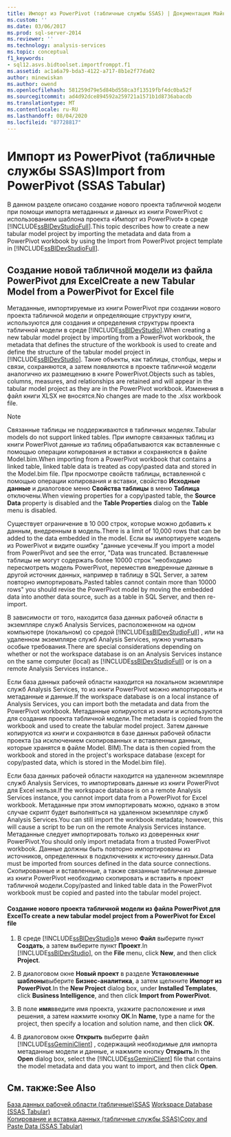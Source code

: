 ```yaml
---
title: Импорт из PowerPivot (табличные службы SSAS) | Документация Майкрософт
ms.custom: ''
ms.date: 03/06/2017
ms.prod: sql-server-2014
ms.reviewer: ''
ms.technology: analysis-services
ms.topic: conceptual
f1_keywords:
- sql12.asvs.bidtoolset.importfromppt.f1
ms.assetid: ac1a6a79-bda3-4122-a717-8b1e2f77da02
author: minewiskan
ms.author: owend
ms.openlocfilehash: 581259d79e5d84bd558ca3f13519fbf4dc0ba52f
ms.sourcegitcommit: ad4d92dce894592a259721a1571b1d8736abacdb
ms.translationtype: MT
ms.contentlocale: ru-RU
ms.lasthandoff: 08/04/2020
ms.locfileid: "87728817"
---
```

# <a name="import-from-powerpivot-ssas-tabular"></a><span data-ttu-id="d0d6c-102">Импорт из PowerPivot (табличные службы SSAS)</span><span class="sxs-lookup"><span data-stu-id="d0d6c-102">Import from PowerPivot (SSAS Tabular)</span></span>
  <span data-ttu-id="d0d6c-103">В данном разделе описано создание нового проекта табличной модели при помощи импорта метаданных и данных из книги PowerPivot с использованием шаблона проекта «Импорт из PowerPivot» в среде [!INCLUDE[ssBIDevStudioFull](../../includes/ssbidevstudiofull-md.md)].</span><span class="sxs-lookup"><span data-stu-id="d0d6c-103">This topic describes how to create a new tabular model project by importing the metadata and data from a PowerPivot workbook by using the Import from PowerPivot project template in [!INCLUDE[ssBIDevStudioFull](../../includes/ssbidevstudiofull-md.md)].</span></span>  
  
## <a name="create-a-new-tabular-model-from-a-powerpivot-for-excel-file"></a><span data-ttu-id="d0d6c-104">Создание новой табличной модели из файла PowerPivot для Excel</span><span class="sxs-lookup"><span data-stu-id="d0d6c-104">Create a new Tabular Model from a PowerPivot for Excel file</span></span>  
 <span data-ttu-id="d0d6c-105">Метаданные, импортируемые из книги PowerPivot при создании нового проекта табличной модели и определяющие структуру книги, используются для создания и определения структуры проекта табличной модели в среде [!INCLUDE[ssBIDevStudio](../../includes/ssbidevstudio-md.md)].</span><span class="sxs-lookup"><span data-stu-id="d0d6c-105">When creating a new tabular model project by importing from a PowerPivot workbook, the metadata that defines the structure of the workbook is used to create and define the structure of the tabular model project in [!INCLUDE[ssBIDevStudio](../../includes/ssbidevstudio-md.md)].</span></span> <span data-ttu-id="d0d6c-106">Такие объекты, как таблицы, столбцы, меры и связи, сохраняются, а затем появляются в проекте табличной модели аналогично их размещению в книге PowerPivot.</span><span class="sxs-lookup"><span data-stu-id="d0d6c-106">Objects such as tables, columns, measures, and relationships are retained and will appear in the tabular model project as they are in the PowerPivot workbook.</span></span> <span data-ttu-id="d0d6c-107">Изменения в файл книги XLSX не вносятся.</span><span class="sxs-lookup"><span data-stu-id="d0d6c-107">No changes are made to the .xlsx workbook file.</span></span>  
  
> [!NOTE]  
>  <span data-ttu-id="d0d6c-108">Связанные таблицы не поддерживаются в табличных моделях.</span><span class="sxs-lookup"><span data-stu-id="d0d6c-108">Tabular models do not support linked tables.</span></span> <span data-ttu-id="d0d6c-109">При импорте связанных таблиц из книги PowerPivot данные из таблиц обрабатываются как вставленные с помощью операции копирования и вставки и сохраняются в файле Model.bim.</span><span class="sxs-lookup"><span data-stu-id="d0d6c-109">When importing from a PowerPivot workbook that contains a linked table, linked table data is treated as copy\pasted data and stored in the Model.bim file.</span></span> <span data-ttu-id="d0d6c-110">При просмотре свойств таблицы, вставленной с помощью операции копирования и вставки, свойство **Исходные данные** и диалоговое меню **Свойства таблицы** в меню **Таблица** отключены.</span><span class="sxs-lookup"><span data-stu-id="d0d6c-110">When viewing properties for a copy\pasted table, the **Source Data** property is disabled and the **Table Properties** dialog on the **Table** menu is disabled.</span></span>  
>   
>  <span data-ttu-id="d0d6c-111">Существует ограничение в 10 000 строк, которые можно добавить к данным, внедренным в модель.</span><span class="sxs-lookup"><span data-stu-id="d0d6c-111">There is a limit of 10,000 rows that can be added to the data embedded in the model.</span></span> <span data-ttu-id="d0d6c-112">Если вы импортируете модель из PowerPivot и видите ошибку "данные усечены.</span><span class="sxs-lookup"><span data-stu-id="d0d6c-112">If you import a model from PowerPivot and see the error, "Data was truncated.</span></span> <span data-ttu-id="d0d6c-113">Вставленные таблицы не могут содержать более 10000 строк "необходимо пересмотреть модель PowerPivot, переместив внедренные данные в другой источник данных, например в таблицу в SQL Server, а затем повторно импортировать.</span><span class="sxs-lookup"><span data-stu-id="d0d6c-113">Pasted tables cannot contain more than 10000 rows" you should revise the PowerPivot model by moving the embedded data into another data source, such as a table in SQL Server, and then re-import.</span></span>  
  
 <span data-ttu-id="d0d6c-114">В зависимости от того, находится база данных рабочей области в экземпляре служб Analysis Services, расположенном на одном компьютере (локальном) со средой [!INCLUDE[ssBIDevStudioFull](../../includes/ssbidevstudiofull-md.md)] , или на удаленном экземпляре служб Analysis Services, нужно учитывать особые требования.</span><span class="sxs-lookup"><span data-stu-id="d0d6c-114">There are special considerations depending on whether or not the workspace database is on an Analysis Services instance on the same computer (local) as [!INCLUDE[ssBIDevStudioFull](../../includes/ssbidevstudiofull-md.md)] or is on a remote Analysis Services instance..</span></span>  
  
 <span data-ttu-id="d0d6c-115">Если база данных рабочей области находится на локальном экземпляре служб Analysis Services, то из книги PowerPivot можно импортировать и метаданные и данные.</span><span class="sxs-lookup"><span data-stu-id="d0d6c-115">If the workspace database is on a local instance of Analysis Services, you can import both the metadata and data from the PowerPivot workbook.</span></span> <span data-ttu-id="d0d6c-116">Метаданные копируются из книги и используются для создания проекта табличной модели.</span><span class="sxs-lookup"><span data-stu-id="d0d6c-116">The metadata is copied from the workbook and used to create the tabular model project.</span></span> <span data-ttu-id="d0d6c-117">Затем данные копируются из книги и сохраняются в базе данных рабочей области проекта (за исключением скопированных и вставленных данных, которые хранятся в файле Model. BIM).</span><span class="sxs-lookup"><span data-stu-id="d0d6c-117">The data is then copied from the workbook and stored in the project's workspace database (except for copy/pasted data, which is stored in the Model.bim file).</span></span>  
  
 <span data-ttu-id="d0d6c-118">Если база данных рабочей области находится на удаленном экземпляре служб Analysis Services, то импортировать данные из книги PowerPivot для Excel нельзя.</span><span class="sxs-lookup"><span data-stu-id="d0d6c-118">If the workspace database is on a remote Analysis Services instance, you cannot import data from a PowerPivot for Excel workbook.</span></span> <span data-ttu-id="d0d6c-119">Метаданные при этом импортировать можно, однако в этом случае скрипт будет выполняться на удаленном экземпляре служб Analysis Services.</span><span class="sxs-lookup"><span data-stu-id="d0d6c-119">You can still import the workbook metadata; however, this will cause a script to be run on the remote Analysis Services instance.</span></span> <span data-ttu-id="d0d6c-120">Метаданные следует импортировать только из доверенных книг PowerPivot.</span><span class="sxs-lookup"><span data-stu-id="d0d6c-120">You should only import metadata from a trusted PowerPivot workbook.</span></span> <span data-ttu-id="d0d6c-121">Данные должны быть повторно импортированы из источников, определенных в подключениях к источнику данных.</span><span class="sxs-lookup"><span data-stu-id="d0d6c-121">Data must be imported from sources defined in the data source connections.</span></span> <span data-ttu-id="d0d6c-122">Скопированные и вставленные, а также связанные табличные данные из книги PowerPivot необходимо скопировать и вставить в проект табличной модели.</span><span class="sxs-lookup"><span data-stu-id="d0d6c-122">Copy/pasted and linked table data in the PowerPivot workbook must be copied and pasted into the tabular model project.</span></span>  
  
#### <a name="to-create-a-new-tabular-model-project-from-a-powerpivot-for-excel-file"></a><span data-ttu-id="d0d6c-123">Создание нового проекта табличной модели из файла PowerPivot для Excel</span><span class="sxs-lookup"><span data-stu-id="d0d6c-123">To create a new tabular model project from a PowerPivot for Excel file</span></span>  
  
1.  <span data-ttu-id="d0d6c-124">В среде [!INCLUDE[ssBIDevStudio](../../includes/ssbidevstudio-md.md)]в меню **Файл** выберите пункт **Создать**, а затем выберите пункт **Проект**.</span><span class="sxs-lookup"><span data-stu-id="d0d6c-124">In [!INCLUDE[ssBIDevStudio](../../includes/ssbidevstudio-md.md)], on the **File** menu, click **New**, and then click **Project**.</span></span>  
  
2.  <span data-ttu-id="d0d6c-125">В диалоговом окне **Новый проект** в разделе **Установленные шаблоны**выберите **Бизнес-аналитика**, а затем щелкните **Импорт из PowerPivot**.</span><span class="sxs-lookup"><span data-stu-id="d0d6c-125">In the **New Project** dialog box, under **Installed Templates**, click **Business Intelligence**, and then click **Import from PowerPivot**.</span></span>  
  
3.  <span data-ttu-id="d0d6c-126">В поле **имя**введите имя проекта, укажите расположение и имя решения, а затем нажмите кнопку **ОК**.</span><span class="sxs-lookup"><span data-stu-id="d0d6c-126">In  **Name**, type a name for the project, then specify a location and solution name, and then click **OK**.</span></span>  
  
4.  <span data-ttu-id="d0d6c-127">В диалоговом окне **Открыть** выберите файл [!INCLUDE[ssGeminiClient](../../includes/ssgeminiclient-md.md)] , содержащий необходимые для импорта метаданные модели и данные, и нажмите кнопку **Открыть**.</span><span class="sxs-lookup"><span data-stu-id="d0d6c-127">In the **Open** dialog box, select the [!INCLUDE[ssGeminiClient](../../includes/ssgeminiclient-md.md)] file that contains the model metadata and data you want to import, and then click **Open**.</span></span>  
  
## <a name="see-also"></a><span data-ttu-id="d0d6c-128">См. также:</span><span class="sxs-lookup"><span data-stu-id="d0d6c-128">See Also</span></span>  
 <span data-ttu-id="d0d6c-129">[База данных рабочей области &#40;табличные&#41;SSAS](workspace-database-ssas-tabular.md) </span><span class="sxs-lookup"><span data-stu-id="d0d6c-129">[Workspace Database &#40;SSAS Tabular&#41;](workspace-database-ssas-tabular.md) </span></span>  
 [<span data-ttu-id="d0d6c-130">Копирование и вставка данных (табличные службы SSAS)</span><span class="sxs-lookup"><span data-stu-id="d0d6c-130">Copy and Paste Data &#40;SSAS Tabular&#41;</span></span>](../copy-and-paste-data-ssas-tabular.md)  
  
  
